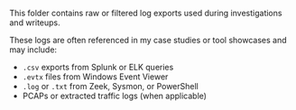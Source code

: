 This folder contains raw or filtered log exports used during investigations and writeups.

These logs are often referenced in my case studies or tool showcases and may include:
- `.csv` exports from Splunk or ELK queries
- `.evtx` files from Windows Event Viewer
- `.log` or `.txt` from Zeek, Sysmon, or PowerShell
- PCAPs or extracted traffic logs (when applicable)
